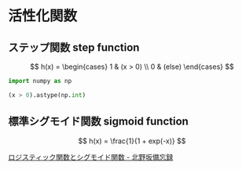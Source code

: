 # 活性化関数

## ステップ関数 step function

$$
h(x) = 
  \begin{cases}
  1 & (x > 0) \\
  0 & (else)
  \end{cases}
$$

```python
import numpy as np

(x > 0).astype(np.int)

```
## 標準シグモイド関数 sigmoid function

$$
h(x) = \frac{1}{1 + exp(-x)}
$$

[ロジスティック関数とシグモイド関数 - 北野坂備忘録](https://kenichia.hatenablog.com/entry/2017/03/04/122551)
